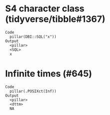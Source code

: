 # S4 character class (tidyverse/tibble#1367)

    Code
      pillar(DBI::SQL("x"))
    Output
      <pillar>
      <SQL>
      x    

# Infinite times (#645)

    Code
      pillar(.POSIXct(Inf))
    Output
      <pillar>
      <dttm>
      NA    

